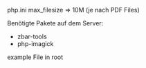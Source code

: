 php.ini max_filesize => 10M (je nach PDF Files)

Benötigte Pakete auf dem Server:
* zbar-tools
* php-imagick

example File in root

